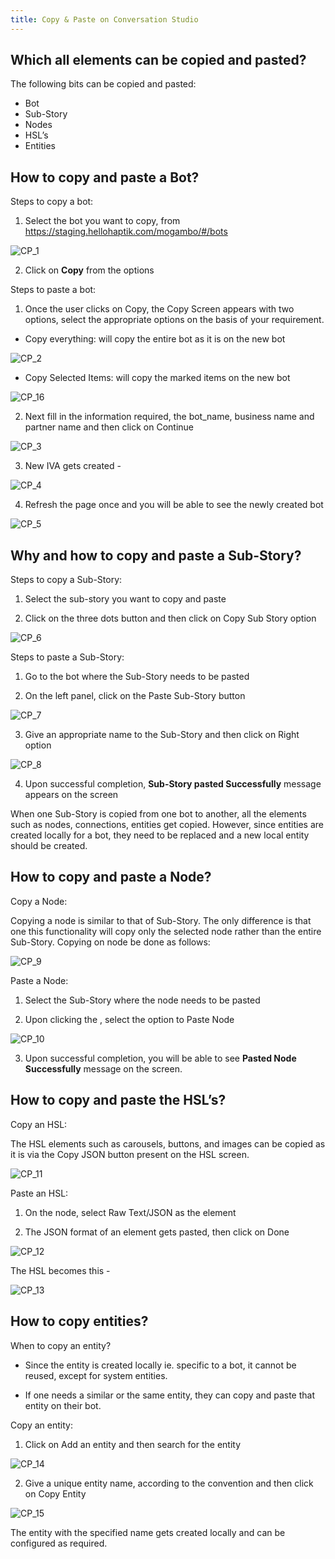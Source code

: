 ```yaml
---
title: Copy & Paste on Conversation Studio
---
```


## Which all elements can be copied and pasted?

The following bits can be copied and pasted:

- Bot
- Sub-Story
- Nodes
- HSL’s  
- Entities

## How to copy and paste a Bot?

Steps to copy a bot:

1. Select the bot you want to copy, from https://staging.hellohaptik.com/mogambo/#/bots

![CP_1](assets/CP1.png)

2. Click on **Copy** from the options

Steps to paste a bot:

1. Once the user clicks on Copy, the Copy Screen appears with two options, select the appropriate options on the basis of your requirement.

- Copy everything: will copy the entire bot as it is on the new bot

![CP_2](assets/CP2.png)

- Copy Selected Items: will copy the marked items on the new bot

![CP_16](assets/CP16.png)

2. Next fill in the information required, the bot_name, business name and partner name and then click on Continue

![CP_3](assets/CP3.png)

3. New IVA gets created -

![CP_4](assets/CP4.png)

4. Refresh the page once and you will be able to see the newly created bot

![CP_5](assets/CP5.png)

## Why and how to copy and paste a Sub-Story?

Steps to copy a Sub-Story:

1. Select the sub-story you want to copy and paste

2. Click on the three dots button and then click on Copy Sub Story option

![CP_6](assets/CP6.png)

Steps to paste a Sub-Story:

1. Go to the bot where the Sub-Story needs to be pasted

2. On the left panel, click on the Paste Sub-Story button

![CP_7](assets/CP7.png)

3. Give an appropriate name to the Sub-Story and then click on Right option

![CP_8](assets/CP8.png)

4. Upon successful completion, **Sub-Story pasted Successfully** message appears on the screen

When one Sub-Story is copied from one bot to another, all the elements such as nodes, connections, entities get copied. However, since entities are created locally for a bot, they need to be replaced and a new local entity should be created.

## How to copy and paste a Node?

Copy a Node:

Copying a node is similar to that of Sub-Story. The only difference is that one this functionality will copy only the selected node rather than the entire Sub-Story. Copying on node be done as follows:

![CP_9](assets/CP9.png)

Paste a Node:

1. Select the Sub-Story where the node needs to be pasted

2. Upon clicking the , select the option to Paste Node

![CP_10](assets/CP10.png)

3. Upon successful completion, you will be able to see **Pasted Node Successfully** message on the screen.

## How to copy and paste the HSL’s?

Copy an HSL:

The HSL elements such as carousels, buttons, and images can be copied as it is via the Copy JSON button present on the HSL screen.

![CP_11](assets/CP11.png)

Paste an HSL:

1. On the node, select Raw Text/JSON as the element

2. The JSON format of an element gets pasted, then click on Done

![CP_12](assets/CP12.png)

The HSL becomes this -

![CP_13](assets/CP13.png)

## How to copy entities?

When to copy an entity?

- Since the entity is created locally ie. specific to a bot, it cannot be reused, except for system entities.

- If one needs a similar or the same entity, they can copy and paste that entity on their bot.

Copy an entity:

1. Click on Add an entity and then search for the entity

![CP_14](assets/CP14.png)

2. Give a unique entity name, according to the convention and then click on Copy Entity

![CP_15](assets/CP15.png)

The entity with the specified name gets created locally and can be configured as required.
